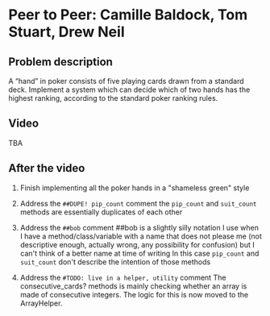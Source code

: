 # Peer to Peer: Camille Baldock, Tom Stuart, Drew Neil 

## Problem description

A “hand” in poker consists of five playing cards drawn from a standard deck. Implement a system which can decide which of two hands has the highest ranking, according to the standard poker ranking rules.

## Video

TBA

## After the video

1) Finish implementing all the poker hands
in a "shameless green" style

2) Address the ```##DUPE! pip_count``` comment
the ```pip_count``` and ```suit_count``` methods are essentially duplicates of each other

3) Address the ```##bob``` comment
##bob is a slightly silly notation I use when I have a method/class/variable with a name that does not please me (not descriptive enough, actually wrong, any possibility for confusion) but I can't think of a better name at time of writing
In this case ```pip_count``` and ```suit_count``` don't describe the intention of those methods

4) Address the ```#TODO: live in a helper, utility``` comment
The consecutive_cards? methods is mainly checking whether an array is made of consecutive integers. The logic for this is now moved to the ArrayHelper. 